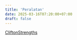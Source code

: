 ```yaml
---
title: 'Peralatan'
date: 2025-03-16T07:20:00+07:00
draft: false
---
```


[CliftonStrengths](./cliftonstrengths/)

